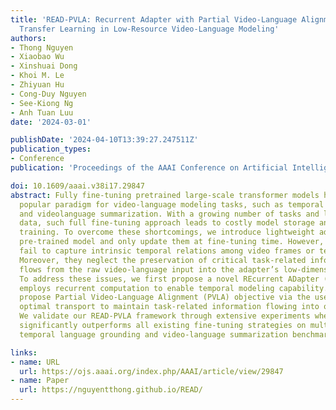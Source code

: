 ```yaml
---
title: 'READ-PVLA: Recurrent Adapter with Partial Video-Language Alignment for Parameter-Efficient
  Transfer Learning in Low-Resource Video-Language Modeling'
authors:
- Thong Nguyen
- Xiaobao Wu
- Xinshuai Dong
- Khoi M. Le
- Zhiyuan Hu
- Cong-Duy Nguyen
- See-Kiong Ng
- Anh Tuan Luu
date: '2024-03-01'

publishDate: '2024-04-10T13:39:27.247511Z'
publication_types:
- Conference
publication: 'Proceedings of the AAAI Conference on Artificial Intelligence'

doi: 10.1609/aaai.v38i17.29847
abstract: Fully fine-tuning pretrained large-scale transformer models has become a
  popular paradigm for video-language modeling tasks, such as temporal language grounding
  and videolanguage summarization. With a growing number of tasks and limited training
  data, such full fine-tuning approach leads to costly model storage and unstable
  training. To overcome these shortcomings, we introduce lightweight adapters to the
  pre-trained model and only update them at fine-tuning time. However, existing adapters
  fail to capture intrinsic temporal relations among video frames or textual words.
  Moreover, they neglect the preservation of critical task-related information that
  flows from the raw video-language input into the adapter’s low-dimensional space.
  To address these issues, we first propose a novel REcurrent ADapter (READ) that
  employs recurrent computation to enable temporal modeling capability. Second, we
  propose Partial Video-Language Alignment (PVLA) objective via the use of partial
  optimal transport to maintain task-related information flowing into our READ modules.
  We validate our READ-PVLA framework through extensive experiments where READ-PVLA
  significantly outperforms all existing fine-tuning strategies on multiple low-resource
  temporal language grounding and video-language summarization benchmarks.

links:
- name: URL
  url: https://ojs.aaai.org/index.php/AAAI/article/view/29847
- name: Paper
  url: https://nguyentthong.github.io/READ/
---
```

